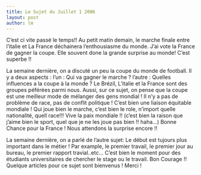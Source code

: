 ```yaml
---
title: Le Sujet du Juillet 1 2006 
layout: post
author: lm
---
```

<p>C’est ci vite passé le temps!! Au petit matin demain, le marche finale entre l’italie et La France   déchainera l’enthousiasme du monde.  J’ai vote la France de gagner la coupe.  Elle souvent done la grande surprise au monde! C’est superbe !!</p>
<p>La semaine dernière, on a discuté un peu la coupe du monde de football.  Il y a deux aspects : l’un : Qui va gagner le marche ? l’autre : Quelles influences a la coupe à la monde ?  Le Brézil, L’italie et la France sont des groupes péférées parmi nous.  Aussi, sur ce sujet, on pense que la coupe est une meilleur mode de mélanger des gens mondial !  Il n’y a pas de problème de race, pas de conflit politique !  C’est bien une liaison équitable mondiale ! Qui joue bien le marche, c’est bien le role, n’import quelle nationalité, quell race!!!  Vive la paix mondiale !!  (c’est bien la raison que j’aime bien le sport, quel que je ne les joue pas bien !! haha...)  Bonne Chance pour la France ! Nous attendons la surprise encore !!</p>
<p>La semaine dernière, on a parlé de l’autre sujet:  Le début est tujours plus important dans le   métier !  Par example, le premier travail, le premier jour au bureau, le premier rapport travial..etc...  C’est bien le moment pour des étudiants universitaires de chercher le stage ou le travail.  Bon Courage !!  Quelque articles pour ce sujet sont bienvenus ! Merci !</p>
